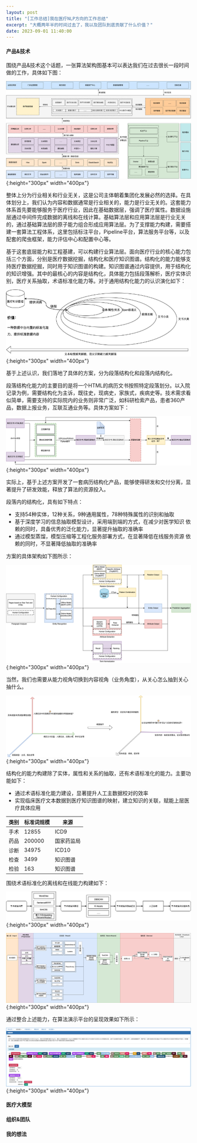 ```yaml
---
layout: post
title: "[工作总结]我在医疗NLP方向的工作总结"
excerpt: "大概两年半的时间过去了，我以及团队到底贡献了什么价值？"
date: 2023-09-01 11:40:00
---
```


#### 产品&技术

围绕产品&技术这个话题，一张算法架构图基本可以表达我们在过去很长一段时间做的工作，具体如下图：

![算法架构图](https://github.com/zhpmatrix/zhpmatrix.github.io/raw/master/images/算法能力架构图4.0.drawio.png){:height="300px" width="400px"} 

整体上分为行业相关和行业无关，这是公司主体朝着集团化发展必然的选择。在具体划分上，我们认为内容和数据通常是行业相关的，能力是行业无关的。这套能力体系首先要能够服务于医疗行业，因此在基础数据层，强调了医疗属性。数据设施层通过中间件完成数据的离线和在线计算。基础算法层和应用算法层是行业无关的，通过基础算法层的原子能力组合形成应用算法层。为了支撑能力构建，需要搭建一套算法工程体系，这里包括标注平台，Pipeline平台，算法服务平台等，以及配套的爬虫框架，能力评估中心和配置中心等。

基于这套底层能力和工程基建，可以构建行业算法层。面向医疗行业的核心能力包括三个方面，分别是医疗数据挖掘，结构化和医疗知识图谱。结构化的能力能够支持医疗数据挖掘，同时用于知识图谱的构建。知识图谱通过内容提供，用于结构化的知识增强。其中的最核心的内容是结构化，具体能力包括段落解析，医疗实体识别，医疗关系抽取，术语标准化能力等。对于通用结构化能力的认识演化如下：

![通用结构化的认识演化](https://github.com/zhpmatrix/zhpmatrix.github.io/raw/master/images/通用结构化的理解.drawio.png){:height="300px" width="400px"} 

基于上述认识，我们落地了具体的方案，分为段落结构化和段落内结构化。

段落结构化能力的主要目的是将一个HTML的病历文书按照特定段落划分。以入院记录为例，需要结构化为主诉，既往史，现病史，家族式，疾病史等。技术需求看似简单，需要支持的实际院内的业务则非常广泛，如科研检索产品，患者360产品，数据上报业务，互联互通业务等。具体方案如下：

![段落结构化](https://github.com/zhpmatrix/zhpmatrix.github.io/raw/master/images/段落结构化.png){:height="300px" width="400px"} 

实际上，基于上述方案开发了一套病历结构化产品，能够使得研发和交付分离，显著提升了研发效能，释放了算法的资源投入。


段落内的结构化，具有如下特点：

+ 支持54种实体，12种关系，9种通用属性，78种特殊属性的识别和抽取
+ 基于深度学习的信息抽取模型设计，采用端到端的方式，在减少对医学知识
依赖的同时，具备优秀的泛化能力，显著提升抽取的准确率
+ 通过模型蒸馏，模型压缩等工程化服务部署方式，在显著降低在线服务资源
依赖的同时，不显著降低抽取的准确率

方案的具体架构如下图所示：

![结构化的具体实现](https://github.com/zhpmatrix/zhpmatrix.github.io/raw/master/images/结构化的具体实现.png){:height="300px" width="400px"} 

当然，我们也需要从能力视角切换到内容视角（业务角度），从关心怎么抽到关心抽什么。

![通用结构化的多维视角](https://github.com/zhpmatrix/zhpmatrix.github.io/raw/master/images/通用结构化的多维视角.drawio.png){:height="300px" width="400px"} 

结构化的能力构建除了实体，属性和关系的抽取，还有术语标准化的能力。主要功能如下：

+ 通过术语标准化能力建设，显著提升人工主数据校对的效率
+ 实现临床医疗文本数据到医疗知识图谱的映射，建立知识的关联，赋能上层医疗具体应用

|类别|标准词规模|来源|
|------|------|------|
|手术|12855|ICD9|
|药品|200000|国家药监局|
|诊断|34975|ICD10|
|检查|3499|知识图谱|
|检验|163|知识图谱|

围绕术语标准化的离线和在线能力构建如下：

![标准化能力-离线](https://github.com/zhpmatrix/zhpmatrix.github.io/raw/master/images/标准化能力-离线.png){:height="300px" width="400px"} 

![标准化能力-在线](https://github.com/zhpmatrix/zhpmatrix.github.io/raw/master/images/标准化能力-在线.png){:height="300px" width="400px"} 

通过整合上述能力，在算法演示平台的呈现效果如下所示：

![算法演示平台](https://github.com/zhpmatrix/zhpmatrix.github.io/raw/master/images/算法演示平台.png){:height="300px" width="400px"} 

#### 医疗大模型

#### 组织&团队

#### 我的想法
